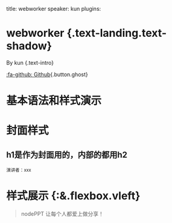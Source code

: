 title: webworker
speaker: kun
plugins:
    <!-- - echarts -->

<slide class="bg-black-blue aligncenter" image="https://source.unsplash.com/C1HhAQrbykQ/ .dark">

# webworker {.text-landing.text-shadow}

By kun {.text-intro}

[:fa-github: Github](https://github.com/ksky521/nodeppt){.button.ghost}



<slide class="bg-black-blue aligncenter" image="https://source.unsplash.com/random/1080x900/?nature .dark">

# 基本语法和样式演示

<slide>

# 封面样式
## h1是作为封面用的，内部的都用h2
<small>演讲者：xxx</small>

<slide>

# 样式展示 {:&.flexbox.vleft}
> nodePPT 让每个人都爱上做分享！